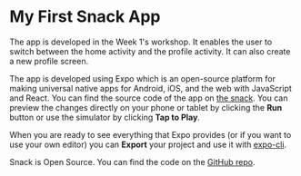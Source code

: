 # My First Snack App

The app is developed in the Week 1's workshop. It enables the user to switch between the home activity and the profile activity. It can also create a new profile screen.

The app is developed using Expo which is an open-source platform for making universal native apps for Android, iOS, and the web with JavaScript and React. You can find the source code of the app on [the snack](https://snack.expo.io/@arvinzjc/cpd-w1-ws). You can preview the changes directly on your phone or tablet by clicking the **Run** button or use the simulator by clicking **Tap to Play**.

When you are ready to see everything that Expo provides (or if you want to use your own editor) you can **Export** your project and use it with [expo-cli](https://docs.expo.io/versions/latest/introduction/installation.html).

Snack is Open Source. You can find the code on the [GitHub repo](https://github.com/expo/snack-web).